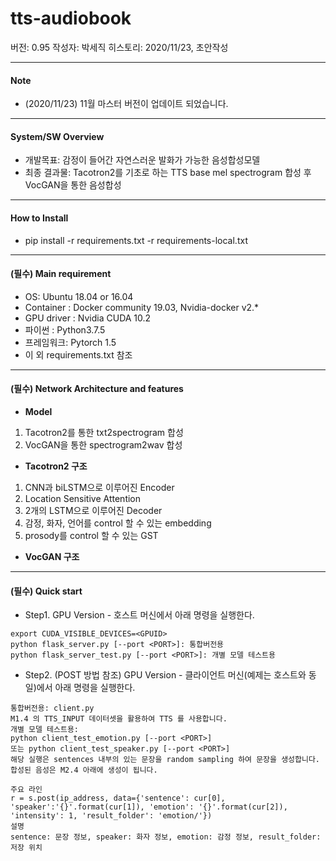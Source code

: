 # tts-audiobook

버전: 0.95
작성자: 박세직
히스토리:
2020/11/23, 초안작성

***

#### Note

* (2020/11/23) 11월 마스터 버전이 업데이트 되었습니다.

***

#### System/SW Overview

* 개발목표: 감정이 들어간 자연스러운 발화가 가능한 음성합성모델
* 최종 결과물: Tacotron2를 기초로 하는 TTS base mel spectrogram 합성 후 VocGAN을 통한 음성합성

***

#### How to Install

* pip install -r requirements.txt -r requirements-local.txt

***

#### (필수) Main requirement

* OS: Ubuntu 18.04 or 16.04
* Container : Docker community 19.03, Nvidia-docker v2.*
* GPU driver : Nvidia CUDA 10.2
* 파이썬 : Python3.7.5
* 프레임워크: Pytorch 1.5
* 이 외 requirements.txt 참조

***

#### (필수) Network Architecture and features

* **Model**
1. Tacotron2를 통한 txt2spectrogram 합성
2. VocGAN을 통한 spectrogram2wav 합성
* **Tacotron2 구조**
1. CNN과 biLSTM으로 이루어진 Encoder
2. Location Sensitive Attention
3. 2개의 LSTM으로 이루어진 Decoder 
4. 감정, 화자, 언어를 control 할 수 있는 embedding
5. prosody를 control 할 수 있는 GST
* **VocGAN 구조**

***

#### (필수) Quick start

* Step1. GPU Version - 호스트 머신에서 아래 명령을 실행한다. 
```
export CUDA_VISIBLE_DEVICES=<GPUID>
python flask_server.py [--port <PORT>]: 통합버전용
python flask_server_test.py [--port <PORT>]: 개별 모델 테스트용
```

* Step2. (POST 방법 참조) GPU Version - 클라이언트 머신(예제는 호스트와 동일)에서 아래 명령을 실행한다. 
```
통합버전용: client.py
M1.4 의 TTS_INPUT 데이터셋을 활용하여 TTS 를 사용합니다.
개별 모델 테스트용:
python client_test_emotion.py [--port <PORT>]
또는 python client_test_speaker.py [--port <PORT>]
해당 실행은 sentences 내부의 있는 문장을 random sampling 하여 문장을 생성합니다.
합성된 음성은 M2.4 아래에 생성이 됩니다.
```
```
주요 라인
r = s.post(ip_address, data={'sentence': cur[0], 'speaker':'{}'.format(cur[1]), 'emotion': '{}'.format(cur[2]), 'intensity': 1, 'result_folder': 'emotion/'})
설명
sentence: 문장 정보, speaker: 화자 정보, emotion: 감정 정보, result_folder: 저장 위치
```
